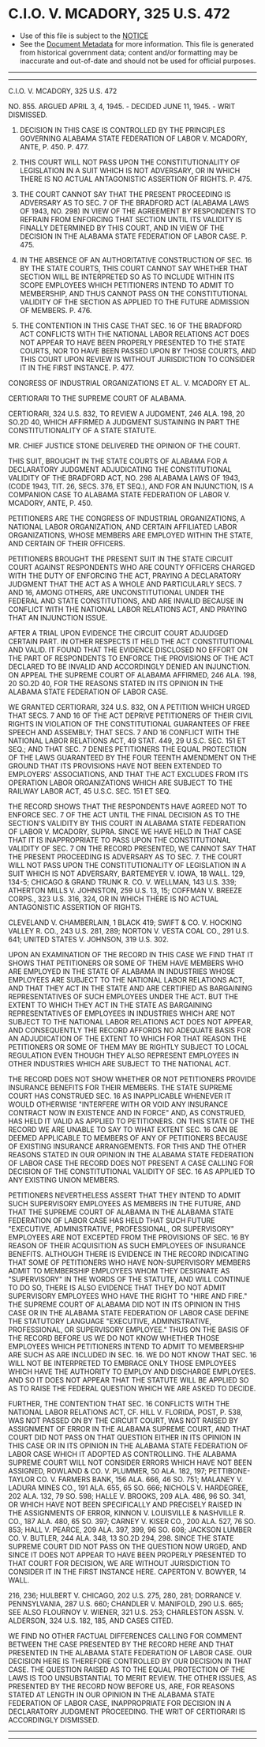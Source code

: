 ---
---

# C.I.O. V. MCADORY, 325 U.S. 472

* Use of this file is subject to the [NOTICE](https://github.com/publicdocs/notice/blob/master/NOTICE)
* See the [Document Metadata](../../../) for more information.
  This file is generated from historical government data; content and/or formatting may be inaccurate and out-of-date and should not be used for official purposes.

----------
----------

C.I.O. V. MCADORY, 325 U.S. 472

NO. 855.  ARGUED APRIL 3, 4, 1945.  - DECIDED JUNE 11, 1945.  - WRIT DISMISSED.

1.  DECISION IN THIS CASE IS CONTROLLED BY THE PRINCIPLES GOVERNING ALABAMA STATE FEDERATION OF LABOR V. MCADORY, ANTE, P. 450.  P. 477.

2.  THIS COURT WILL NOT PASS UPON THE CONSTITUTIONALITY OF LEGISLATION IN A SUIT WHICH IS NOT ADVERSARY, OR IN WHICH THERE IS NO ACTUAL ANTAGONISTIC ASSERTION OF RIGHTS.  P. 475.

3.  THE COURT CANNOT SAY THAT THE PRESENT PROCEEDING IS ADVERSARY AS TO SEC. 7 OF THE BRADFORD ACT (ALABAMA LAWS OF 1943, NO. 298) IN VIEW OF THE AGREEMENT BY RESPONDENTS TO REFRAIN FROM ENFORCING THAT SECTION UNTIL ITS VALIDITY IS FINALLY DETERMINED BY THIS COURT, AND IN VIEW OF THE DECISION IN THE ALABAMA STATE FEDERATION OF LABOR CASE.  P. 475.

4.  IN THE ABSENCE OF AN AUTHORITATIVE CONSTRUCTION OF SEC. 16 BY THE STATE COURTS, THIS COURT CANNOT SAY WHETHER THAT SECTION WILL BE INTERPRETED SO AS TO INCLUDE WITHIN ITS SCOPE EMPLOYEES WHICH PETITIONERS INTEND TO ADMIT TO MEMBERSHIP, AND THUS CANNOT PASS ON THE CONSTITUTIONAL VALIDITY OF THE SECTION AS APPLIED TO THE FUTURE ADMISSION OF MEMBERS.  P. 476.

5.  THE CONTENTION IN THIS CASE THAT SEC. 16 OF THE BRADFORD ACT CONFLICTS WITH THE NATIONAL LABOR RELATIONS ACT DOES NOT APPEAR TO HAVE BEEN PROPERLY PRESENTED TO THE STATE COURTS, NOR TO HAVE BEEN PASSED UPON BY THOSE COURTS, AND THIS COURT UPON REVIEW IS WITHOUT JURISDICTION TO CONSIDER IT IN THE FIRST INSTANCE.  P. 477.

CONGRESS OF INDUSTRIAL ORGANIZATIONS ET AL. V. MCADORY ET AL.

CERTIORARI TO THE SUPREME COURT OF ALABAMA.

CERTIORARI, 324 U.S. 832, TO REVIEW A JUDGMENT, 246 ALA. 198, 20 SO.2D 40, WHICH AFFIRMED A JUDGMENT SUSTAINING IN PART THE CONSTITUTIONALITY OF A STATE STATUTE.

MR. CHIEF JUSTICE STONE DELIVERED THE OPINION OF THE COURT.

THIS SUIT, BROUGHT IN THE STATE COURTS OF ALABAMA FOR A DECLARATORY JUDGMENT ADJUDICATING THE CONSTITUTIONAL VALIDITY OF THE BRADFORD ACT, NO. 298 ALABAMA LAWS OF 1943, (CODE 1943, TIT. 26, SECS. 376, ET SEQ.), AND FOR AN INJUNCTION, IS A COMPANION CASE TO ALABAMA STATE FEDERATION OF LABOR V. MCADORY, ANTE, P. 450.

PETITIONERS ARE THE CONGRESS OF INDUSTRIAL ORGANIZATIONS, A NATIONAL LABOR ORGANIZATION, AND CERTAIN AFFILIATED LABOR ORGANIZATIONS, WHOSE MEMBERS ARE EMPLOYED WITHIN THE STATE, AND CERTAIN OF THEIR OFFICERS.

PETITIONERS BROUGHT THE PRESENT SUIT IN THE STATE CIRCUIT COURT AGAINST RESPONDENTS WHO ARE COUNTY OFFICERS CHARGED WITH THE DUTY OF ENFORCING THE ACT, PRAYING A DECLARATORY JUDGMENT THAT THE ACT AS A WHOLE AND PARTICULARLY SECS. 7 AND 16, AMONG OTHERS, ARE UNCONSTITUTIONAL UNDER THE FEDERAL AND STATE CONSTITUTIONS, AND ARE INVALID BECAUSE IN CONFLICT WITH THE NATIONAL LABOR RELATIONS ACT, AND PRAYING THAT AN INJUNCTION ISSUE.

AFTER A TRIAL UPON EVIDENCE THE CIRCUIT COURT ADJUDGED CERTAIN PART.  IN OTHER RESPECTS IT HELD THE ACT CONSTITUTIONAL AND VALID.  IT FOUND THAT THE EVIDENCE DISCLOSED NO EFFORT ON THE PART OF RESPONDENTS TO ENFORCE THE PROVISIONS OF THE ACT DECLARED TO BE INVALID AND ACCORDINGLY DENIED AN INJUNCTION.  ON APPEAL THE SUPREME COURT OF ALABAMA AFFIRMED, 246 ALA. 198, 20 SO.2D 40, FOR THE REASONS STATED IN ITS OPINION IN THE ALABAMA STATE FEDERATION OF LABOR CASE.

WE GRANTED CERTIORARI, 324 U.S. 832, ON A PETITION WHICH URGED THAT SECS. 7 AND 16 OF THE ACT DEPRIVE PETITIONERS OF THEIR CIVIL RIGHTS IN VIOLATION OF THE CONSTITUTIONAL GUARANTEES OF FREE SPEECH AND ASSEMBLY; THAT SECS. 7 AND 16 CONFLICT WITH THE NATIONAL LABOR RELATIONS ACT, 49 STAT. 449, 29 U.S.C. SEC. 151 ET SEQ.; AND THAT SEC. 7 DENIES PETITIONERS THE EQUAL PROTECTION OF THE LAWS GUARANTEED BY THE FOUR TEENTH AMENDMENT ON THE GROUND THAT ITS PROVISIONS HAVE NOT BEEN EXTENDED TO EMPLOYERS' ASSOCIATIONS, AND THAT THE ACT EXCLUDES FROM ITS OPERATION LABOR ORGANIZATIONS WHICH ARE SUBJECT TO THE RAILWAY LABOR ACT, 45 U.S.C. SEC. 151 ET SEQ.

THE RECORD SHOWS THAT THE RESPONDENTS HAVE AGREED NOT TO ENFORCE SEC. 7 OF THE ACT UNTIL THE FINAL DECISION AS TO THE SECTION'S VALIDITY BY THIS COURT IN ALABAMA STATE FEDERATION OF LABOR V. MCADORY, SUPRA. SINCE WE HAVE HELD IN THAT CASE THAT IT IS INAPPROPRIATE TO PASS UPON THE CONSTITUTIONAL VALIDITY OF SEC. 7 ON THE RECORD PRESENTED, WE CANNOT SAY THAT THE PRESENT PROCEEDING IS ADVERSARY AS TO SEC. 7.  THE COURT WILL NOT PASS UPON THE CONSTITUTIONALITY OF LEGISLATION IN A SUIT WHICH IS NOT ADVERSARY, BARTEMEYER V. IOWA, 18 WALL.  129, 134-5; CHICAGO & GRAND TRUNK R. CO. V. WELLMAN, 143 U.S. 339; ATHERTON MILLS V. JOHNSTON, 259 U.S. 13, 15; COFFMAN V. BREEZE CORPS., 323 U.S. 316, 324, OR IN WHICH THERE IS NO ACTUAL ANTAGONISTIC ASSERTION OF RIGHTS.

CLEVELAND V. CHAMBERLAIN, 1 BLACK 419; SWIFT & CO. V. HOCKING VALLEY R. CO., 243 U.S. 281, 289; NORTON V. VESTA COAL CO., 291 U.S. 641; UNITED STATES V. JOHNSON, 319 U.S. 302.

UPON AN EXAMINATION OF THE RECORD IN THIS CASE WE FIND THAT IT SHOWS THAT PETITIONERS OR SOME OF THEM HAVE MEMBERS WHO ARE EMPLOYED IN THE STATE OF ALABAMA IN INDUSTRIES WHOSE EMPLOYEES ARE SUBJECT TO THE NATIONAL LABOR RELATIONS ACT, AND THAT THEY ACT IN THE STATE AND ARE CERTIFIED AS BARGAINING REPRESENTATIVES OF SUCH EMPLOYEES UNDER THE ACT.  BUT THE EXTENT TO WHICH THEY ACT IN THE STATE AS BARGAINING REPRESENTATIVES OF EMPLOYEES IN INDUSTRIES WHICH ARE NOT SUBJECT TO THE NATIONAL LABOR RELATIONS ACT DOES NOT APPEAR, AND CONSEQUENTLY THE RECORD AFFORDS NO ADEQUATE BASIS FOR AN ADJUDICATION OF THE EXTENT TO WHICH FOR THAT REASON THE PETITIONERS OR SOME OF THEM MAY BE RIGHTLY SUBJECT TO LOCAL REGULATION EVEN THOUGH THEY ALSO REPRESENT EMPLOYEES IN OTHER INDUSTRIES WHICH ARE SUBJECT TO THE NATIONAL ACT.

THE RECORD DOES NOT SHOW WHETHER OR NOT PETITIONERS PROVIDE INSURANCE BENEFITS FOR THEIR MEMBERS.  THE STATE SUPREME COURT HAS CONSTRUED SEC. 16 AS INAPPLICABLE WHENEVER IT WOULD OTHERWISE "INTERFERE WITH OR VOID ANY INSURANCE CONTRACT NOW IN EXISTENCE AND IN FORCE" AND, AS CONSTRUED, HAS HELD IT VALID AS APPLIED TO PETITIONERS.  ON THIS STATE OF THE RECORD WE ARE UNABLE TO SAY TO WHAT EXTENT SEC. 16 CAN BE DEEMED APPLICABLE TO MEMBERS OF ANY OF PETITIONERS BECAUSE OF EXISTING INSURANCE ARRANGEMENTS.  FOR THIS AND THE OTHER REASONS STATED IN OUR OPINION IN THE ALABAMA STATE FEDERATION OF LABOR CASE THE RECORD DOES NOT PRESENT A CASE CALLING FOR DECISION OF THE CONSTITUTIONAL VALIDITY OF SEC. 16 AS APPLIED TO ANY EXISTING UNION MEMBERS.

PETITIONERS NEVERTHELESS ASSERT THAT THEY INTEND TO ADMIT SUCH SUPERVISORY EMPLOYEES AS MEMBERS IN THE FUTURE, AND THAT THE SUPREME COURT OF ALABAMA IN THE ALABAMA STATE FEDERATION OF LABOR CASE HAS HELD THAT SUCH FUTURE "EXECUTIVE, ADMINISTRATIVE, PROFESSIONAL, OR SUPERVISORY" EMPLOYEES ARE NOT EXCEPTED FROM THE PROVISIONS OF SEC. 16 BY REASON OF THEIR ACQUISITION AS SUCH EMPLOYEES OF INSURANCE BENEFITS.  ALTHOUGH THERE IS EVIDENCE IN THE RECORD INDICATING THAT SOME OF PETITIONERS WHO HAVE NON-SUPERVISORY MEMBERS ADMIT TO MEMBERSHIP EMPLOYEES WHOM THEY DESIGNATE AS "SUPERVISORY" IN THE WORDS OF THE STATUTE, AND WILL CONTINUE TO DO SO, THERE IS ALSO EVIDENCE THAT THEY DO NOT ADMIT SUPERVISORY EMPLOYEES WHO HAVE THE RIGHT TO "HIRE AND FIRE."  THE SUPREME COURT OF ALABAMA DID NOT IN ITS OPINION IN THIS CASE OR IN THE ALABAMA STATE FEDERATION OF LABOR CASE DEFINE THE STATUTORY LANGUAGE "EXECUTIVE, ADMINISTRATIVE, PROFESSIONAL, OR SUPERVISORY EMPLOYEE."  THUS ON THE BASIS OF THE RECORD BEFORE US WE DO NOT KNOW WHETHER THOSE EMPLOYEES WHICH PETITIONERS INTEND TO ADMIT TO MEMBERSHIP ARE SUCH AS ARE INCLUDED IN SEC. 16.  WE DO NOT KNOW THAT SEC. 16 WILL NOT BE INTERPRETED TO EMBRACE ONLY THOSE EMPLOYEES WHICH HAVE THE AUTHORITY TO EMPLOY AND DISCHARGE EMPLOYEES.  AND SO IT DOES NOT APPEAR THAT THE STATUTE WILL BE APPLIED SO AS TO RAISE THE FEDERAL QUESTION WHICH WE ARE ASKED TO DECIDE.

FURTHER, THE CONTENTION THAT SEC. 16 CONFLICTS WITH THE NATIONAL LABOR RELATIONS ACT, CF. HILL V. FLORIDA, POST, P. 538, WAS NOT PASSED ON BY THE CIRCUIT COURT, WAS NOT RAISED BY ASSIGNMENT OF ERROR IN THE ALABAMA SUPREME COURT, AND THAT COURT DID NOT PASS ON THAT QUESTION EITHER IN ITS OPINION IN THIS CASE OR IN ITS OPINION IN THE ALABAMA STATE FEDERATION OF LABOR CASE WHICH IT ADOPTED AS CONTROLLING.  THE ALABAMA SUPREME COURT WILL NOT CONSIDER ERRORS WHICH HAVE NOT BEEN ASSIGNED, ROWLAND & CO. V. PLUMMER, 50 ALA. 182, 197; PETTIBONE-TAYLOR CO. V. FARMERS BANK, 156 ALA. 666, 46 SO. 751; MALANEY V. LADURA MINES CO., 191 ALA. 655, 65 SO. 666; NICHOLS V. HARDEGREE, 202 ALA. 132, 79 SO. 598; HALLE V. BROOKS, 209 ALA. 486, 96 SO. 341, OR WHICH HAVE NOT BEEN SPECIFICALLY AND PRECISELY RAISED IN THE ASSIGNMENTS OF ERROR, KINNON V. LOUISVILLE & NASHVILLE R. CO., 187 ALA. 480, 65 SO. 397; CARNEY V. KISER CO., 200 ALA. 527, 76 SO. 853; HALL V. PEARCE, 209 ALA. 397, 399, 96 SO. 608; JACKSON LUMBER CO. V. BUTLER, 244 ALA. 348, 13 SO.2D 294, 298.  SINCE THE STATE SUPREME COURT DID NOT PASS ON THE QUESTION NOW URGED, AND SINCE IT DOES NOT APPEAR TO HAVE BEEN PROPERLY PRESENTED TO THAT COURT FOR DECISION, WE ARE WITHOUT JURISDICTION TO CONSIDER IT IN THE FIRST INSTANCE HERE.  CAPERTON V. BOWYER, 14 WALL.

216, 236; HULBERT V. CHICAGO, 202 U.S. 275, 280, 281; DORRANCE V. PENNSYLVANIA, 287 U.S. 660; CHANDLER V. MANIFOLD, 290 U.S. 665; SEE ALSO FLOURNOY V. WIENER, 321 U.S. 253; CHARLESTON ASSN. V. ALDERSON, 324 U.S. 182, 185, AND CASES CITED.

WE FIND NO OTHER FACTUAL DIFFERENCES CALLING FOR COMMENT BETWEEN THE CASE PRESENTED BY THE RECORD HERE AND THAT PRESENTED IN THE ALABAMA STATE FEDERATION OF LABOR CASE.  OUR DECISION HERE IS THEREFORE CONTROLLED BY OUR DECISION IN THAT CASE.  THE QUESTION RAISED AS TO THE EQUAL PROTECTION OF THE LAWS IS TOO UNSUBSTANTIAL TO MERIT REVIEW.  THE OTHER ISSUES, AS PRESENTED BY THE RECORD NOW BEFORE US, ARE, FOR REASONS STATED AT LENGTH IN OUR OPINION IN THE ALABAMA STATE FEDERATION OF LABOR CASE, INAPPROPRIATE FOR DECISION IN A DECLARATORY JUDGMENT PROCEEDING.  THE WRIT OF CERTIORARI IS ACCORDINGLY DISMISSED.


----------
----------

